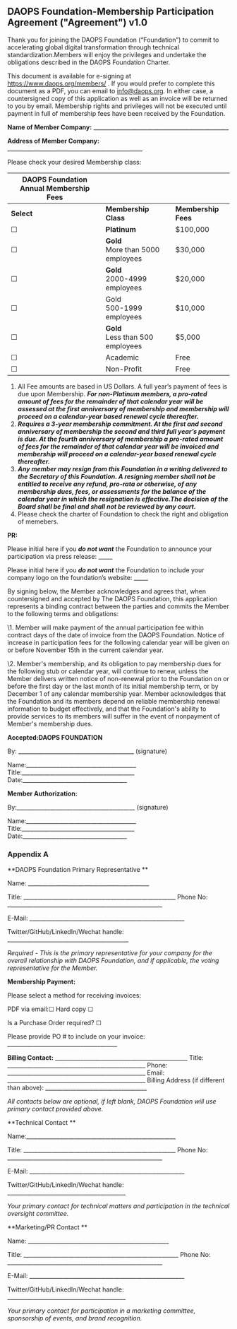 ## DAOPS Foundation-Membership Participation  Agreement ("Agreement") v1.0

Thank you for joining the DAOPS Foundation (“Foundation”) to commit to accelerating global digital transformation through technical standardization.Members will enjoy the privileges and undertake the obligations described in the DAOPS Foundation Charter.

This document is available for e-signing at https://www.daops.org/members/ . If you would prefer to complete this document as a PDF, you can email to info@daops.org. In either case, a countersigned copy of this application as well as an invoice will be returned to you by email. Membership rights and privileges will not be executed until payment in full of membership fees have been received by the Foundation. 

**Name of Member Company:** ________________________________________________

**Address of Member Company:** ________________________________________________

Please check your desired Membership class:

| **DAOPS Foundation Annual Membership Fees** |                                       |                     |
| ------------------------------------------- | ------------------------------------- | ------------------- |
| **Select**                                  | **Membership Class**                  | **Membership Fees** |
| ☐                                           | **Platinum**                          | $100,000            |
| ☐                                           | **Gold**<br/>More than 5000 employees | $30,000             |
| ☐                                           | **Gold**<br/>2000-4999 employees      | $20,000             |
| ☐                                           | Gold<br/>500-1999 employees           | $10,000             |
| ☐                                           | **Gold**<br/>Less than 500 employees  | $5,000              |
| ☐                                           | Academic                              | Free                |
| ☐                                           | Non-Profit                            | Free                |

1. All Fee amounts are based in US Dollars. A full year’s payment of fees is due upon Membership. ***For non-Platinum members, a pro-rated amount of fees for the remainder of that calendar year will be assessed at the first anniversary of membership and membership will proceed on a calendar-year based renewal cycle thereafter.*** 
2. ***Requires a 3-year membership commitment. At the first and second anniversary of membership the second and third full year’s payment is due. At the fourth anniversary of membership a pro-rated amount of fees for the remainder of that calendar year will be invoiced and membership will proceed on a calendar-year based renewal cycle thereafter.*** 
3. ***Any member may resign from this Foundation in a writing delivered to the Secretary of this Foundation. A resigning member shall not be entitled to receive any refund, pro-rata or otherwise, of any membership dues, fees, or assessments for the balance of the calendar year in which the resignation is effective.The decision of the Board shall be final and shall not be reviewed by any court.***
4. Please check the charter of Foundation to check the right and obligation of memebers.

**PR:** 

Please initial here if you ***do not want*** the Foundation to announce your participation via press release: _____ 

Please initial here if you ***do not want*** the Foundation to include your company logo on the foundation’s website: _____ 

By signing below, the Member acknowledges and agrees that, when countersigned and accepted by The DAOPS Foundation, this application represents a binding contract between the parties and commits the Member to the following terms and obligations: 

\1. Member will make payment of the annual participation fee within contract days of the date of invoice from the DAOPS Foundation. Notice of increase in participation fees for the following calendar year will be given on or before November 15th in the current calendar year. 

\2. Member's membership, and its obligation to pay membership dues for the following stub or calendar year, will continue to renew, unless the Member delivers written notice of non-renewal prior to the  Foundation on or before the first day or the last month of its initial membership term, or by December 1 of any calendar membership year. Member acknowledges that the Foundation and its members depend on reliable membership renewal information to budget effectively, and that the Foundation's ability to provide services to its members will suffer in the event of nonpayment of Member's membership dues. 

**Accepted:DAOPS FOUNDATION** 

By: _________________________________________   (signature) 

Name:_______________________________________ Title:________________________________________ Date:_____________________________________



**Member Authorization:** 

By:__________________________________________ (signature) 

Name:_______________________________________ Title:________________________________________ Date:_____________________________________


### Appendix A

**DAOPS Foundation Primary Representative **

Name: ___________________________________________ 

Title: ______________________________________________________
Phone No: _______________________________________________________ 

E-Mail: _______________________________________________________ 

Twitter/GitHub/LinkedIn/Wechat handle: ___________________________________________ 

*Required - This is the primary representative for your company for the overall relationship with DAOPS Foundation, and if applicable, the voting representative for the Member.* 

**Membership Payment:** 

Please select a method for receiving invoices: 

PDF via email:☐	Hard copy ☐ 

Is a Purchase Order required? ☐

Please provide PO # to include on your invoice: _______________________________________ 

**Billing Contact:** _______________________________________________
Title: _________________________________________________
Phone: _________________________________________________
Email: _________________________________________________
Billing Address (if different than above): ____________________________________ 

*All contacts below are optional, if left blank, DAOPS Foundation will use primary contact provided above.* 

**Technical Contact ** 

Name:_____________________________________________________ 

Title: ______________________________________________________
Phone No: _______________________________________________________ 

E-Mail: _______________________________________________________ 

Twitter/GitHub/LinkedIn/Wechat handle: __________________________________________ 

*Your primary contact for technical matters and participation in the technical oversight committee.* 

**Marketing/PR Contact **

Name: __________________________________________________ 

Title: _______________________________________________________
Phone No: _______________________________________________________ 

E-Mail: _______________________________________________________ 

Twitter/GitHub/LinkedIn/Wechat handle: __________________________________________ 

*Your primary contact for participation in a marketing committee, sponsorship of events, and brand recognition.* 